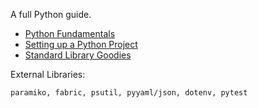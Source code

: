 A full Python guide.

- [Python Fundamentals](fundamentals/)
- [Setting up a Python Project](pyprojects/)
- [Standard Library Goodies](std-lib/)



External Libraries:

```
paramiko, fabric, psutil, pyyaml/json, dotenv, pytest
```
